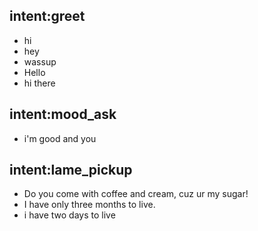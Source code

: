 ## intent:greet
- hi
- hey
- wassup
- Hello
- hi there

## intent:mood_ask
- i'm good and you

## intent:lame_pickup
- Do you come with coffee and cream, cuz ur my sugar!
- I have only three months to live.
- i have two days to live
